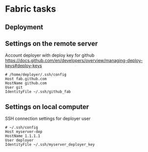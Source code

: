 # Fabric tasks

## Deployment

Settings on the remote server
-----------------------------
Account deployer with deploy key for github
https://docs.github.com/en/developers/overview/managing-deploy-keys#deploy-keys

```commandline
# /home/deployer/.ssh/config
Host fab.github.com
HostName github.com
User git
IdentityFile ~/.ssh/github_fab
```

Settings on local computer
--------------------------
SSH connection settings for deployer user
```commandline
# ~/.ssh/config
Host myserver-dep
HostName 1.1.1.1
User deployer
IdentityFile ~/.ssh/myserver_deployer_key
```